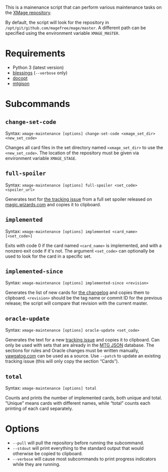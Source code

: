 This is a mainenance script that can perform various maintenance tasks on the [XMage repository](https://github.com/magefree/mage).

By default, the script will look for the repository in `/opt/git/github.com/magefree/mage/master`. A different path can be specified using the environment variable `XMAGE_MASTER`.

# Requirements

* Python 3 (latest version)
* [blessings](https://pypi.python.org/pypi/blessings/) (`--verbose` only)
* [docopt](https://pypi.python.org/pypi/docopt/)
* [mtgjson](https://pypi.python.org/pypi/mtgjson/)

# Subcommands

## `change-set-code`

Syntax: `xmage-maintenance [options] change-set-code <xmage_set_dir> <new_set_code>`

Changes all card files in the set directory named `<xmage_set_dir>` to use the `<new_set_code>`. The location of the repository must be given via environment variable `XMAGE_STAGE`.

## `full-spoiler`

Syntax: `xmage-maintenance [options] full-spoiler <set_code> <spoiler_url>`

Generates text for [the tracking issue](https://github.com/magefree/mage/issues/2215) from a full set spoiler released on [magic.wizards.com](https://magic.wizards.com/) and copies it to clipboard.

## `implemented`

Syntax: `xmage-maintenance [options] implemented <card_name> [<set_code>]`

Exits with code 0 if the card named `<card_name>` is implemented, and with a nonzero exit code if it's not. The argument `<set_code>` can optionally be used to look for the card in a specific set.

## `implemented-since`

Syntax: `xmage-maintenance [options] implemented-since <revision>`

Generates the list of new cards for [the changelog](https://github.com/magefree/mage/wiki/Release-changes) and copies them to clipboard. `<revision>` should be the tag name or commit ID for the previous release; the script will compare that revision with the current master.

## `oracle-update`

Syntax: `xmage-maintenance [options] oracle-update <set_code>`

Generates the text for a new [tracking issue](https://github.com/magefree/mage/labels/tracking) and copies it to clipboard. Can only be used with sets that are already in the [MTG JSON](https://mtgjson.com/) database. The sections for rules and Oracle changes must be written manually, [yawgatog.com](http://www.yawgatog.com/resources/) can be used as a source. Use `--patch` to update an existing tracking issue (this will only copy the section “Cards”).

## `total`

Syntax: `xmage-maintenance [options] total`

Counts and prints the number of implemented cards, both unique and total. “Unique” means cards with different names, while “total” counts each printing of each card separately.

# Options

* `--pull` will pull the repository before running the subcommand.
* `--stdout` will print everything to the standard output that would otherwise be copied to clipboard.
* `--verbose` will cause most subcommands to print progress indicators while they are running.
